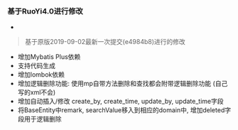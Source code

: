 ### 基于RuoYi4.0进行修改
-
> 基于原版2019-09-02最新一次提交(e4984b8)进行的修改
- 增加Mybatis Plus依赖
- 支持代码生成
- 增加lombok依赖
- 增加逻辑删除功能: 使用mp自带方法删除和查找都会附带逻辑删除功能 (自己写的xml不会)
- 增加自动插入/修改 create_by, create_time, update_by, update_time字段
- 将BaseEntity中remark, searchValue移入到相应的domain中, 增加deleted字段用于逻辑删除
